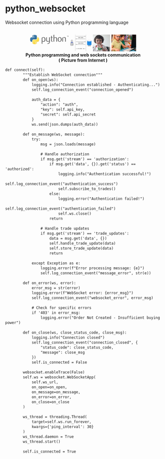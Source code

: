 # python_websocket
Websocket connection using Python programming language

<p align="center" width="100%">
    <img width="25%" src="https://github.com/jkaewprateep/starting_guide_pygames_AI_policy/blob/main/Python.jpg">
    <img width="14%" src="https://github.com/jkaewprateep/python_websocket/blob/main/websocket.jpg">
    <img width="11%" src="https://github.com/jkaewprateep/python_websocket/blob/main/ce6d14bd-9453-450b-a409-2558316d7e55.jpg">
    <img width="16%" src="https://github.com/jkaewprateep/python_websocket/blob/main/children-computer-class-us-education-video-game-kids-s-club-who-spend-many-hours-behind-monitor-95532258.webp"> </br>
    <b> Python programming and web sockets communication </b> </br>
    <b> ( Picture from Internet ) </b> </br>
</p>

```
def connect(self):
        """Establish WebSocket connection"""
        def on_open(ws):
            logging.info("Connection established - Authenticating...")
            self.log_connection_event("connection_opened")
            
            auth_data = {
                "action": "auth",
                "key": self.api_key,
                "secret": self.api_secret
            }
            ws.send(json.dumps(auth_data))

        def on_message(ws, message):
            try:
                msg = json.loads(message)
                
                # Handle authorization
                if msg.get('stream') == 'authorization':
                    if msg.get('data', {}).get('status') == 'authorized':
                        logging.info("Authentication successful!")
                        self.log_connection_event("authentication_success")
                        self.subscribe_to_trades()
                    else:
                        logging.error("Authentication failed!")
                        self.log_connection_event("authentication_failed")
                        self.ws.close()
                    return

                # Handle trade updates
                if msg.get('stream') == 'trade_updates':
                    data = msg.get('data', {})
                    self.handle_trade_update(data)
                    self.store_trade_update(data)
                    return

            except Exception as e:
                logging.error(f"Error processing message: {e}")
                self.log_connection_event("message_error", str(e))
        
        def on_error(ws, error):
            error_msg = str(error)
            logging.error(f"WebSocket error: {error_msg}")
            self.log_connection_event("websocket_error", error_msg)

            # Check for specific errors
            if '403' in error_msg:
                logging.error("Order Not Created - Insufficient buying power")

        def on_close(ws, close_status_code, close_msg):
            logging.info("Connection closed")
            self.log_connection_event("connection_closed", {
                "status_code": close_status_code,
                "message": close_msg
            })
            self.is_connected = False

        websocket.enableTrace(False)
        self.ws = websocket.WebSocketApp(
            self.ws_url,
            on_open=on_open,
            on_message=on_message,
            on_error=on_error,
            on_close=on_close
        )
        
        ws_thread = threading.Thread(
            target=self.ws.run_forever,
            kwargs={'ping_interval': 30}
        )
        ws_thread.daemon = True
        ws_thread.start()
        
        self.is_connected = True
```
